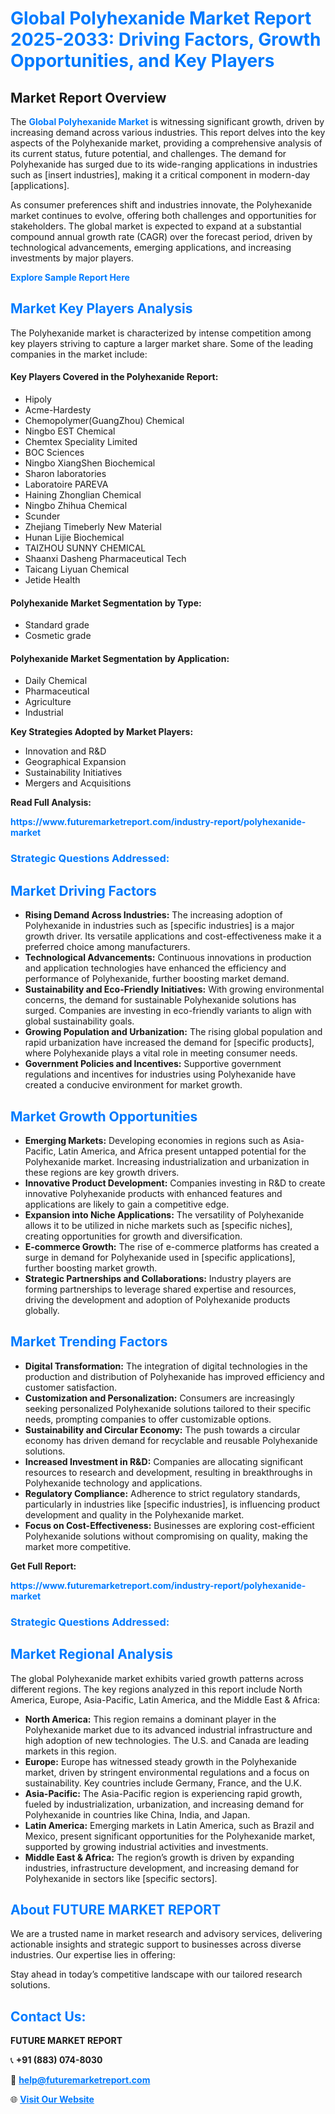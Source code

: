 <h1 style="color: #007BFF;">Global Polyhexanide Market Report 2025-2033: Driving Factors, Growth Opportunities, and Key Players</h1>

<section id="overview">
<h2>Market Report Overview</h2>
<p>The <a href="https://www.futuremarketreport.com/industry-report/polyhexanide-market" style="color: #007BFF; text-decoration: none;"><strong>Global Polyhexanide Market</strong></a> is witnessing significant growth, driven by increasing demand across various industries. This report delves into the key aspects of the Polyhexanide market, providing a comprehensive analysis of its current status, future potential, and challenges. The demand for Polyhexanide has surged due to its wide-ranging applications in industries such as [insert industries], making it a critical component in modern-day [applications].</p>
<p>As consumer preferences shift and industries innovate, the Polyhexanide market continues to evolve, offering both challenges and opportunities for stakeholders. The global market is expected to expand at a substantial compound annual growth rate (CAGR) over the forecast period, driven by technological advancements, emerging applications, and increasing investments by major players.</p>
</section>

<section id="overview">
<p><a href="https://www.futuremarketreport.com/request-sample/reportId=114912" style="color: #007BFF; text-decoration: none;"><strong>Explore Sample Report Here</strong></a></p>
</section>

<section id="key-players">
<h2 style="color: #007BFF;">Market Key Players Analysis</h2>
<p>The Polyhexanide market is characterized by intense competition among key players striving to capture a larger market share. Some of the leading companies in the market include:</p>
<h4>Key Players Covered in the Polyhexanide Report:</h4>
<ul><li>Hipoly</li><li>Acme-Hardesty</li><li>Chemopolymer(GuangZhou) Chemical</li><li>Ningbo EST Chemical</li><li>Chemtex Speciality Limited</li><li>BOC Sciences</li><li>Ningbo XiangShen Biochemical</li><li>Sharon laboratories</li><li>Laboratoire PAREVA</li><li>Haining Zhonglian Chemical</li><li>Ningbo Zhihua Chemical</li><li>Scunder</li><li>Zhejiang Timeberly New Material</li><li>Hunan Lijie Biochemical</li><li>TAIZHOU SUNNY CHEMICAL</li><li>Shaanxi Dasheng Pharmaceutical Tech</li><li>Taicang Liyuan Chemical</li><li>Jetide Health</li></ul>
<h4>Polyhexanide Market Segmentation by Type:</h4>
<ul><li>Standard grade</li><li>Cosmetic grade</li></ul>

<h4>Polyhexanide Market Segmentation by Application:</h4>
<ul><li>Daily Chemical</li><li>Pharmaceutical</li><li>Agriculture</li><li>Industrial</li></ul>
<p><strong>Key Strategies Adopted by Market Players:</strong></p>
<ul>
<li>Innovation and R&D</li>
<li>Geographical Expansion</li>
<li>Sustainability Initiatives</li>
<li>Mergers and Acquisitions</li>
</ul>
</section>

<section>
<p><strong>Read Full Analysis: </strong></p><a href="https://www.futuremarketreport.com/industry-report/polyhexanide-market" style="color: #007BFF; text-decoration: none;"><strong>https://www.futuremarketreport.com/industry-report/polyhexanide-market</strong></a>
<h3 style="color: #007BFF;">Strategic Questions Addressed:</h3>
</section>

<section id="driving-factors">
<h2 style="color: #007BFF;">Market Driving Factors</h2>
<ul>
<li><strong>Rising Demand Across Industries:</strong> The increasing adoption of Polyhexanide in industries such as [specific industries] is a major growth driver. Its versatile applications and cost-effectiveness make it a preferred choice among manufacturers.</li>
<li><strong>Technological Advancements:</strong> Continuous innovations in production and application technologies have enhanced the efficiency and performance of Polyhexanide, further boosting market demand.</li>
<li><strong>Sustainability and Eco-Friendly Initiatives:</strong> With growing environmental concerns, the demand for sustainable Polyhexanide solutions has surged. Companies are investing in eco-friendly variants to align with global sustainability goals.</li>
<li><strong>Growing Population and Urbanization:</strong> The rising global population and rapid urbanization have increased the demand for [specific products], where Polyhexanide plays a vital role in meeting consumer needs.</li>
<li><strong>Government Policies and Incentives:</strong> Supportive government regulations and incentives for industries using Polyhexanide have created a conducive environment for market growth.</li>
</ul>
</section>

<section id="growth-opportunities">
<h2 style="color: #007BFF;">Market Growth Opportunities</h2>
<ul>
<li><strong>Emerging Markets:</strong> Developing economies in regions such as Asia-Pacific, Latin America, and Africa present untapped potential for the Polyhexanide market. Increasing industrialization and urbanization in these regions are key growth drivers.</li>
<li><strong>Innovative Product Development:</strong> Companies investing in R&D to create innovative Polyhexanide products with enhanced features and applications are likely to gain a competitive edge.</li>
<li><strong>Expansion into Niche Applications:</strong> The versatility of Polyhexanide allows it to be utilized in niche markets such as [specific niches], creating opportunities for growth and diversification.</li>
<li><strong>E-commerce Growth:</strong> The rise of e-commerce platforms has created a surge in demand for Polyhexanide used in [specific applications], further boosting market growth.</li>
<li><strong>Strategic Partnerships and Collaborations:</strong> Industry players are forming partnerships to leverage shared expertise and resources, driving the development and adoption of Polyhexanide products globally.</li>
</ul>
</section>

<section id="trending-factors">
<h2 style="color: #007BFF;">Market Trending Factors</h2>
<ul>
<li><strong>Digital Transformation:</strong> The integration of digital technologies in the production and distribution of Polyhexanide has improved efficiency and customer satisfaction.</li>
<li><strong>Customization and Personalization:</strong> Consumers are increasingly seeking personalized Polyhexanide solutions tailored to their specific needs, prompting companies to offer customizable options.</li>
<li><strong>Sustainability and Circular Economy:</strong> The push towards a circular economy has driven demand for recyclable and reusable Polyhexanide solutions.</li>
<li><strong>Increased Investment in R&D:</strong> Companies are allocating significant resources to research and development, resulting in breakthroughs in Polyhexanide technology and applications.</li>
<li><strong>Regulatory Compliance:</strong> Adherence to strict regulatory standards, particularly in industries like [specific industries], is influencing product development and quality in the Polyhexanide market.</li>
<li><strong>Focus on Cost-Effectiveness:</strong> Businesses are exploring cost-efficient Polyhexanide solutions without compromising on quality, making the market more competitive.</li>
</ul>
</section>

<section>
<p><strong>Get Full Report: </strong></p><a href="https://www.futuremarketreport.com/industry-report/polyhexanide-market" style="color: #007BFF; text-decoration: none;"><strong>https://www.futuremarketreport.com/industry-report/polyhexanide-market</strong></a>
<h3 style="color: #007BFF;">Strategic Questions Addressed:</h3>
</section>


<section id="regional-analysis">
<h2 style="color: #007BFF;">Market Regional Analysis</h2>
<p>The global Polyhexanide market exhibits varied growth patterns across different regions. The key regions analyzed in this report include North America, Europe, Asia-Pacific, Latin America, and the Middle East & Africa:</p>
<ul>
<li><strong>North America:</strong> This region remains a dominant player in the Polyhexanide market due to its advanced industrial infrastructure and high adoption of new technologies. The U.S. and Canada are leading markets in this region.</li>
<li><strong>Europe:</strong> Europe has witnessed steady growth in the Polyhexanide market, driven by stringent environmental regulations and a focus on sustainability. Key countries include Germany, France, and the U.K.</li>
<li><strong>Asia-Pacific:</strong> The Asia-Pacific region is experiencing rapid growth, fueled by industrialization, urbanization, and increasing demand for Polyhexanide in countries like China, India, and Japan.</li>
<li><strong>Latin America:</strong> Emerging markets in Latin America, such as Brazil and Mexico, present significant opportunities for the Polyhexanide market, supported by growing industrial activities and investments.</li>
<li><strong>Middle East & Africa:</strong> The region’s growth is driven by expanding industries, infrastructure development, and increasing demand for Polyhexanide in sectors like [specific sectors].</li>
</ul>
</section>

<footer>
<h2 style="color: #007BFF;">About FUTURE MARKET REPORT</h2>
<p>We are a trusted name in market research and advisory services, delivering actionable insights and strategic support to businesses across diverse industries. Our expertise lies in offering:</p>

<p>Stay ahead in today’s competitive landscape with our tailored research solutions.</p>

<h2 style="color: #007BFF;">Contact Us:</h2>
<p><strong>FUTURE MARKET REPORT</strong></p>
<p>📞 <strong>+91 (883) 074-8030</strong></p>
<p>📧 <strong><a href="mailto:help@futuremarketreport.com" style="color: #007BFF;">help@futuremarketreport.com</a></strong></p>
<p>🌐 <strong><a href="https://www.futuremarketreport.com/" style="color: #007BFF;">Visit Our Website</a></strong></p>
</footer>